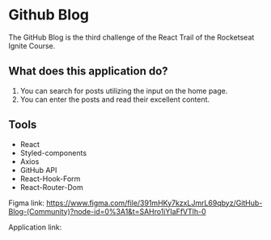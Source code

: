 # Github Blog

The GitHub Blog is the third challenge of the React Trail of the Rocketseat Ignite Course.

## What does this application do?
1) You can search for posts utilizing the input on the home page.
2) You can enter the posts and read their excellent content.

## Tools
- React
- Styled-components
- Axios
- GitHub API
- React-Hook-Form
- React-Router-Dom

Figma link: <https://www.figma.com/file/391mHKy7kzxLJmrL69qbyz/GitHub-Blog-(Community)?node-id=0%3A1&t=SAHro1iYIaFfVTlh-0>

Application link: 
